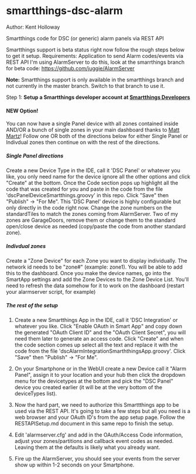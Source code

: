 smartthings-dsc-alarm
=====================

Author: Kent Holloway <drizit at gmail dot com>

Smartthings code for DSC (or generic) alarm panels via REST API

Smartthings support is beta status right now follow the rough steps below to get it setup.
Requirements:
  Application to send Alarm codes/events via REST API
  I'm using AlarmServer to do this, look at the smarrthings branch for beta code:
    https://github.com/juggie/AlarmServer

**Note:** Smartthings support is only available in the smartthings branch and not currently in the master branch. Switch to that branch to use it.

Step 1: **Setup a Smartthings developer account at [Smartthings Developers](https://graph.api.smartthings.com)**

#### NEW Option!

You can now have a single Panel device with all zones contained inside AND/OR a bunch of single zones in your main dashboard thanks to [Matt Martz](https://github.com/oehokie)!
Follow one OR both of the directions below for either Single Panel or Indivdual zones then continue on with the rest of the directions.

##### Single Panel directions

Create a new Device Type in the IDE, call it 'DSC Panel' or whatever you like, you only need name for the device ignore all the other options and click "Create" at the bottom.
Once the Code section pops up highlight all the code that was created for you and paste in the code from the file 'dscPanelDeviceSmartthings.groovy' in this repo.
Click "Save" then "Publish" -> "For Me". This 'DSC Panel' device is highly configurable but only directly in the code right now.
Change the zone numbers on the standardTiles to match the zones coming from AlarmServer.
Two of my zones are GarageDoors, remove them or change them to the standard open/close device as needed (copy/paste the code from another standard zone).

##### Indivdual zones

Create a "Zone Device" for each Zone you want to display individually.
The network id needs to be "zone#" (example: zone1).
You will be able to add this to the dashboard.
Once you make the device names, go into the SmartApp settings and add the Zone Devices to the Zone Device List.
You'll need to refresh the data somehow for it to work on the dashboard (restart your alarmserver script, for example)

##### The rest of the setup

1. Create a new Smartthings App in the IDE, call it 'DSC Integration' or whatever you like.
   Click "Enable OAuth in Smart App" and copy down the generated "OAuth Client ID" and the "OAuth Client Secret", you will need them later to generate an access code.
   Click "Create" and when the code section comes up select all the text and replace it with the code from the file 'dscAlarmIntegrationSmarththingsApp.groovy'.
   Click "Save" then "Publish" -> "For Me".

2. On your Smartphone or in the WebUI create a new Device call it "Alarm Panel", assign it to your location and your hub then click the dropdown menu for the devicetypes at the bottom and pick the "DSC Panel" device you created earlier (it will be at the very bottom of the deviceTypes list).

3. Now the hard part, we need to authorize this Smarttthings app to be used via the REST API.
   It's going to take a few steps but all you need is a web browser and your OAuth ID's from the app setup page.
   Follow the RESTAPISetup.md document in this same repo to finish the setup.

4. Edit 'alarmserver.cfg' and add in the OAuth/Access Code information, adjust your zones/partitions and callback event codes as needed.
   Leaving them at the defaults is likely what you already want.

5. Fire up the AlarmServer, you should see your events from the server show up within 1-2 seconds on your Smartphone.


